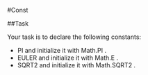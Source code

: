 #Const

##Task

Your task is to declare the following constants:

+ PI and initialize it with Math.PI .  
+ EULER and initialize it with Math.E .  
+ SQRT2 and initialize it with Math.SQRT2 .  

